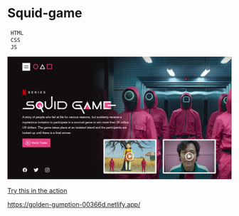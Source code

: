 # Squid-game
```
 HTML
 CSS
 JS
```

![](title.jpg)

[Try this in the action](https://golden-gumption-00366d.netlify.app/)

https://golden-gumption-00366d.netlify.app/